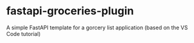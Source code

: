 # fastapi-groceries-plugin
A simple FastAPI template for a gorcery list application (based on the VS Code tutorial)
